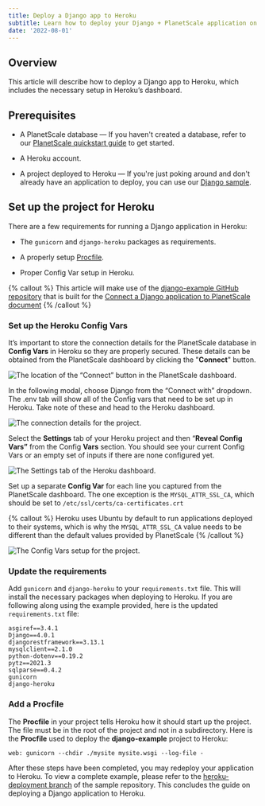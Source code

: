 ```yaml
---
title: Deploy a Django app to Heroku
subtitle: Learn how to deploy your Django + PlanetScale application on Heroku
date: '2022-08-01'
---
```


## Overview

This article will describe how to deploy a Django app to Heroku, which includes the necessary setup in Heroku’s dashboard.

## Prerequisites

- A PlanetScale database — If you haven't created a database, refer to our [PlanetScale quickstart guide](/docs/tutorials/planetscale-quick-start-guide) to get started.

- A Heroku account.

- A project deployed to Heroku — If you're just poking around and don't already have an application to deploy, you can use our [Django sample](https://github.com/planetscale/django-example).

## Set up the project for Heroku

There are a few requirements for running a Django application in Heroku:

- The `gunicorn` and `django-heroku` packages as requirements.

- A properly setup [Procfile](https://devcenter.heroku.com/articles/procfile).

- Proper Config Var setup in Heroku.

{% callout %}
This article will make use of the [django-example GitHub repository](https://github.com/planetscale/django-example) that is built for the [Connect a Django application to PlanetScale document](/docs/tutorials/connect-django-app)
{% /callout %}

### Set up the Heroku Config Vars

It’s important to store the connection details for the PlanetScale database in **Config Vars** in Heroku so they are properly secured. These details can be obtained from the PlanetScale dashboard by clicking the "**Connect**" button.

![The location of the “Connect” button in the PlanetScale dashboard.](/assets/docs/tutorials/deploy-a-django-app-to-heroku/database-2.png?v2)

In the following modal, choose Django from the “Connect with” dropdown. The .env tab will show all of the Config vars that need to be set up in Heroku. Take note of these and head to the Heroku dashboard.

![The connection details for the project.](/assets/docs/tutorials/deploy-a-django-app-to-heroku/connect-2.png?v2)

Select the **Settings** tab of your Heroku project and then “**Reveal Config Vars”** from the Config **Vars** section. You should see your current Config Vars or an empty set of inputs if there are none configured yet.

![The Settings tab of the Heroku dashboard.](/assets/docs/tutorials/deploy-a-django-app-to-heroku/heroku.png)

Set up a separate **Config Var** for each line you captured from the PlanetScale dashboard. The one exception is the `MYSQL_ATTR_SSL_CA`, which should be set to `/etc/ssl/certs/ca-certificates.crt`

{% callout %}
Heroku uses Ubuntu by default to run applications deployed to their systems, which is why the `MYSQL_ATTR_SSL_CA` value needs to be different than the default values provided by PlanetScale
{% /callout %}

![The Config Vars setup for the project.](/assets/docs/tutorials/deploy-a-django-app-to-heroku/ssl.png)

### Update the requirements

Add `gunicorn` and `django-heroku` to your `requirements.txt` file. This will install the necessary packages when deploying to Heroku. If you are following along using the example provided, here is the updated `requirements.txt` file:

```
asgiref==3.4.1
Django==4.0.1
djangorestframework==3.13.1
mysqlclient==2.1.0
python-dotenv==0.19.2
pytz==2021.3
sqlparse==0.4.2
gunicorn
django-heroku
```

### Add a Procfile

The **Procfile** in your project tells Heroku how it should start up the project. The file must be in the root of the project and not in a subdirectory. Here is the **Procfile** used to deploy the **django-example** project to Heroku:

```
web: gunicorn --chdir ./mysite mysite.wsgi --log-file -
```

After these steps have been completed, you may redeploy your application to Heroku. To view a complete example, please refer to the [heroku-deployment branch](https://github.com/planetscale/django-example/tree/heroku-deployment) of the sample repository. This concludes the guide on deploying a Django application to Heroku.
